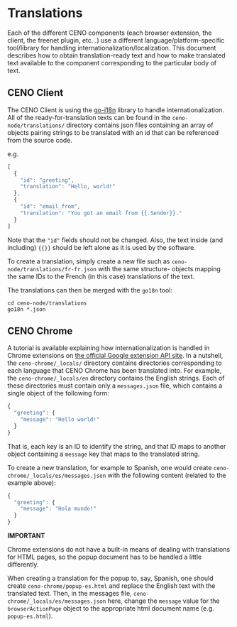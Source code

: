 # Translations

Each of the different CENO components (each browser extension, the client, the freenet plugin, etc...)
use a different language/platform-specific tool/library for handling internationalization/localization.
This document describes how to obtain translation-ready text and how to make translated text available
to the component corresponding to the particular body of text.

## CENO Client

The CENO Client is using the [go-i18n](https://github.com/nicksnyder/go-i18n) library to handle
internationalization.  All of the ready-for-translation texts can be found in the
`ceno-node/translations/` directory contains json files containing an array of objects pairing strings
to be translated with an id that can be referenced from the source code.

e.g.

```js
[
  {
    "id": "greeting",
    "translation": "Hello, world!"
  },
  {
    "id": "email_from",
    "translation": "You got an email from {{.Sender}}."
  }
]
```

Note that the `"id"` fields should not be changed.
Also, the text inside (and including) `{{}}` should be left alone as it is used by the software.

To create a translation, simply create a new file such as `ceno-node/translations/fr-fr.json` with
the same structure- objects mapping the same IDs to the French (in this case) translations of the
text.

The translations can then be merged with the `go18n` tool:

```
cd ceno-node/translations
go18n *.json
```

## CENO Chrome

A tutorial is available explaining how internationalization is handled in Chrome extensions on
[the official Google extension API site](https://developer.chrome.com/extensions/i18n).  In a
nutshell, the `ceno-chrome/_locals/` directory contains directories corresponding to each
language that CENO Chrome has been translated into.  For example, the `ceno-chrome/_locals/en`
directory contains the English strings.  Each of these directories must contain only a
`messages.json` file, which contains a single object of the following form:

```js
{
  "greeting": {
    "message": "Hello world!"
  }
}
```

That is, each key is an ID to identify the string, and that ID maps to another object containing
a `message` key that maps to the translated string.

To create a new translation, for example to Spanish, one would create `ceno-chrome/_locals/es/messages.json`
with the following content (related to the example above):

```js
{
  "greeting": {
    "message": "Hola mundo!"
  }
}
```

**IMPORTANT**

Chrome extensions do not have a built-in means of dealing with translations for HTML pages, so the popup
document has to be handled a little differently.

When creating a translation for the popup to, say, Spanish, one should create `ceno-chrome/popup-es.html`
and replace the English text with the translated text.  Then, in the messages file,
`ceno-chrome/_locals/es/messages.json` here, change the `message` value for the `browserActionPage` object
to the appropriate html document name (e.g. `popup-es.html`).
